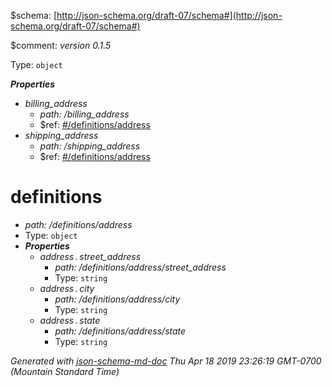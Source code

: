&#36;schema: [http://json-schema.org/draft-07/schema#](http://json-schema.org/draft-07/schema#)

&#36;comment: _version 0.1.5_

Type: `object`

**_Properties_**

 - <i id="/billing_address">billing_address</i>
	 - <i id="/billing_address">path: /billing_address</i>
	 - &#36;ref: [#/definitions/address](#/definitions/address)
 - <i id="/shipping_address">shipping_address</i>
	 - <i id="/shipping_address">path: /shipping_address</i>
	 - &#36;ref: [#/definitions/address](#/definitions/address)
# definitions

 - <i id="/definitions/address">path: /definitions/address</i>
 - Type: `object`
 - **_Properties_**
	 - <i id="/definitions/address/street_address">address&thinsp;.&thinsp;street_address</i>
		 - <i id="/definitions/address/street_address">path: /definitions/address/street_address</i>
		 - Type: `string`
	 - <i id="/definitions/address/city">address&thinsp;.&thinsp;city</i>
		 - <i id="/definitions/address/city">path: /definitions/address/city</i>
		 - Type: `string`
	 - <i id="/definitions/address/state">address&thinsp;.&thinsp;state</i>
		 - <i id="/definitions/address/state">path: /definitions/address/state</i>
		 - Type: `string`

_Generated with [json-schema-md-doc](https://brianwendt.github.io/json-schema-md-doc/)_ _Thu Apr 18 2019 23:26:19 GMT-0700 (Mountain Standard Time)_